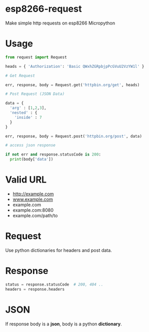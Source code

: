 # esp8266-request
Make simple http requests on esp8266 Micropython

# Usage
```python
from request import Request

heads = { 'Authorization': 'Basic QWxhZGRpbjpPcGVuU2VzYW1l' }

# Get Request

err, response, body = Request.get('httpbin.org/get', heads)

# Post Request (JSON Data)

data = {
  'arg' : [1,2,3],
  'nested' : {
    'inside' : 7
  }
}

err, response, body = Request.post('httpbin.org/post', data)

# access json response

if not err and response.statusCode is 200:
  print(body['data'])

```

# Valid URL
- http://example.com
- www.example.com
- example.com
- example.com:8080
- example.com/path/to

# Request
Use python dictionaries for headers and post data.

# Response
```python
status = response.statusCode  # 200, 404 ..
headers = response.headers    
```

# JSON
If response body is a **json**, body is a python **dictionary**.
